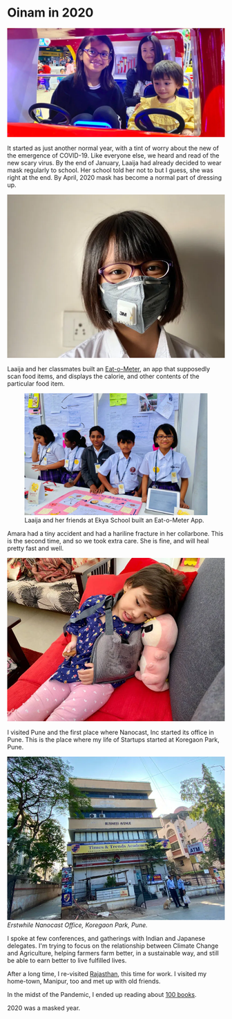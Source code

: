 # Oinam in 2020

![Laaija in a Mask)](/static/img/2020/amara-laaija-aarti.webp)

It started as just another normal year, with a tint of worry about the new of the emergence of COVID-19. Like everyone else, we heard and read of the new scary virus. By the end of January, Laaija had already decided to wear mask regularly to school. Her school told her not to but I guess, she was right at the end. By April, 2020 mask has become a normal part of dressing up.

![Laaija in a Mark)](/static/img/2020/laaija-mask.webp)

Laaija and her classmates built an [Eat-o-Meter](https://ekya.laaija.com), an app that supposedly scan food items, and displays the calorie, and other contents of the particular food item.

<figure class="content-large">
  <img src="/static/img/2020/healthy-eat-o-meter.webp" alt="Eat-o-Meter" loading="lazy">
  <figcaption>
    Laaija and her friends at Ekya School built an Eat-o-Meter App.
  </figcaption>
</figure>

Amara had a tiny accident and had a hariline fracture in her collarbone. This is the second time, and so we took extra care. She is fine, and will heal pretty fast and well.

![Amara had a hairline fracture)](/static/img/2020/amara-fracture.webp)

I visited Pune and the first place where Nanocast, Inc started its office in Pune. This is the place where my life of Startups started at Koregaon Park, Pune.

![Nanocast Office in Koregaon Park, Pune, 2006)](/static/img/2020/nanocast-office-pune.webp)
_Erstwhile Nanocast Office, Koregaon Park, Pune._

I spoke at few conferences, and gatherings with Indian and Japanese delegates. I'm trying to focus on the relationship between Climate Change and Agriculture, helping farmers farm better, in a sustainable way, and still be able to earn better to live fulfilled lives.

After a long time, I re-visited [Rajasthan](https://brajeshwar.com/2004/rajasthan-desert-tour-dimpis-wedding/), this time for work. I visited my home-town, Manipur, too and met up with old friends.

In the midst of the Pandemic, I ended up reading about [100 books](https://brajeshwar.com/2020/books-of-2020/).

2020 was a masked year.